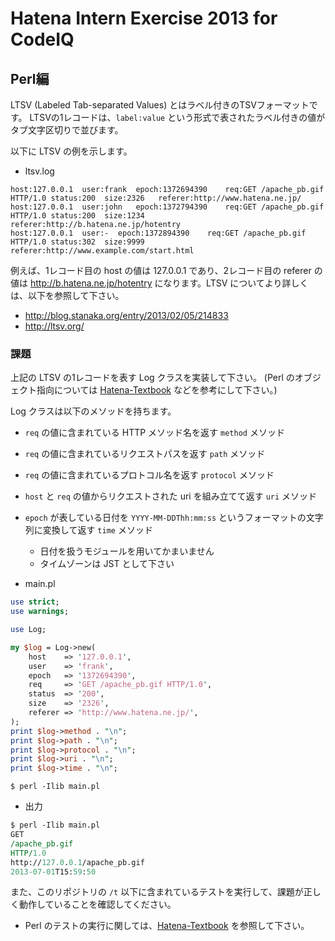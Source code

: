 # Hatena Intern Exercise 2013 for CodeIQ
## Perl編

LTSV (Labeled Tab-separated Values) とはラベル付きのTSVフォーマットです。
LTSVの1レコードは、`label:value` という形式で表されたラベル付きの値がタブ文字区切りで並びます。

以下に LTSV の例を示します。

* ltsv.log

```
host:127.0.0.1	user:frank	epoch:1372694390	req:GET /apache_pb.gif HTTP/1.0	status:200	size:2326	referer:http://www.hatena.ne.jp/
host:127.0.0.1	user:john	epoch:1372794390	req:GET /apache_pb.gif HTTP/1.0	status:200	size:1234	referer:http://b.hatena.ne.jp/hotentry
host:127.0.0.1	user:-	epoch:1372894390	req:GET /apache_pb.gif HTTP/1.0	status:302	size:9999	referer:http://www.example.com/start.html
```

例えば、1レコード目の host の値は 127.0.0.1 であり、2レコード目の referer の値は http://b.hatena.ne.jp/hotentry になります。LTSV についてより詳しくは、以下を参照して下さい。

* http://blog.stanaka.org/entry/2013/02/05/214833
* http://ltsv.org/

### 課題

上記の LTSV の1レコードを表す Log クラスを実装して下さい。
(Perl のオブジェクト指向については [Hatena-Textbook](https://github.com/hatena/Hatena-Textbook/blob/master/oop-for-perl.md) などを参考にして下さい。)

Log クラスは以下のメソッドを持ちます。
* `req` の値に含まれている HTTP メソッド名を返す `method` メソッド
* `req` の値に含まれているリクエストパスを返す `path` メソッド
* `req` の値に含まれているプロトコル名を返す `protocol` メソッド
* `host` と `req` の値からリクエストされた uri を組み立てて返す `uri` メソッド
* `epoch` が表している日付を `YYYY-MM-DDThh:mm:ss` というフォーマットの文字列に変換して返す `time` メソッド
    * 日付を扱うモジュールを用いてかまいません
    * タイムゾーンは JST として下さい


* main.pl

```perl
use strict;
use warnings;

use Log;

my $log = Log->new(
    host    => '127.0.0.1',
    user    => 'frank',
    epoch   => '1372694390',
    req     => 'GET /apache_pb.gif HTTP/1.0',
    status  => '200',
    size    => '2326',
    referer => 'http://www.hatena.ne.jp/',
);
print $log->method . "\n";
print $log->path . "\n";
print $log->protocol . "\n";
print $log->uri . "\n";
print $log->time . "\n";
```

```shell
$ perl -Ilib main.pl
```

* 出力

```perl
$ perl -Ilib main.pl
GET
/apache_pb.gif
HTTP/1.0
http://127.0.0.1/apache_pb.gif
2013-07-01T15:59:50
```

また、このリポジトリの `/t` 以下に含まれているテストを実行して、課題が正しく動作していることを確認してください。

* Perl のテストの実行に関しては、[Hatena-Textbook](https://github.com/hatena/Hatena-Textbook/blob/master/oop-for-perl.md#-58) を参照して下さい。
